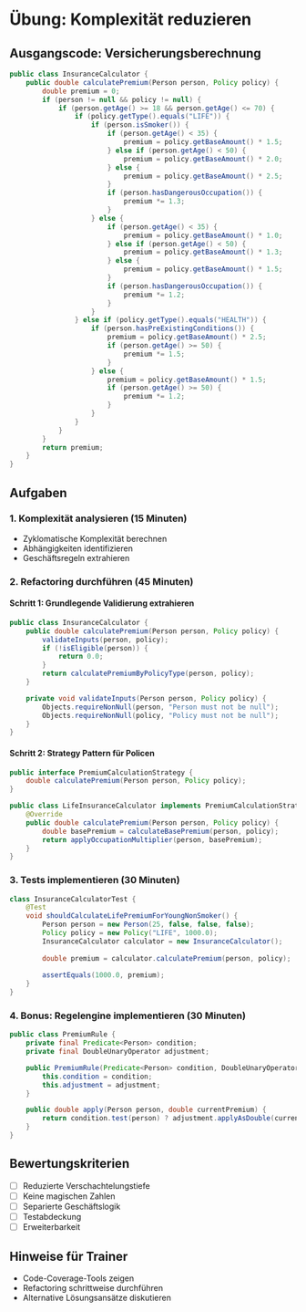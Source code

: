 # Übung: Komplexität reduzieren

## Ausgangscode: Versicherungsberechnung
```java
public class InsuranceCalculator {
    public double calculatePremium(Person person, Policy policy) {
        double premium = 0;
        if (person != null && policy != null) {
            if (person.getAge() >= 18 && person.getAge() <= 70) {
                if (policy.getType().equals("LIFE")) {
                    if (person.isSmoker()) {
                        if (person.getAge() < 35) {
                            premium = policy.getBaseAmount() * 1.5;
                        } else if (person.getAge() < 50) {
                            premium = policy.getBaseAmount() * 2.0;
                        } else {
                            premium = policy.getBaseAmount() * 2.5;
                        }
                        if (person.hasDangerousOccupation()) {
                            premium *= 1.3;
                        }
                    } else {
                        if (person.getAge() < 35) {
                            premium = policy.getBaseAmount() * 1.0;
                        } else if (person.getAge() < 50) {
                            premium = policy.getBaseAmount() * 1.3;
                        } else {
                            premium = policy.getBaseAmount() * 1.5;
                        }
                        if (person.hasDangerousOccupation()) {
                            premium *= 1.2;
                        }
                    }
                } else if (policy.getType().equals("HEALTH")) {
                    if (person.hasPreExistingConditions()) {
                        premium = policy.getBaseAmount() * 2.5;
                        if (person.getAge() >= 50) {
                            premium *= 1.5;
                        }
                    } else {
                        premium = policy.getBaseAmount() * 1.5;
                        if (person.getAge() >= 50) {
                            premium *= 1.2;
                        }
                    }
                }
            }
        }
        return premium;
    }
}
```

## Aufgaben

### 1. Komplexität analysieren (15 Minuten)
- Zyklomatische Komplexität berechnen
- Abhängigkeiten identifizieren
- Geschäftsregeln extrahieren

### 2. Refactoring durchführen (45 Minuten)

#### Schritt 1: Grundlegende Validierung extrahieren
```java
public class InsuranceCalculator {
    public double calculatePremium(Person person, Policy policy) {
        validateInputs(person, policy);
        if (!isEligible(person)) {
            return 0.0;
        }
        return calculatePremiumByPolicyType(person, policy);
    }

    private void validateInputs(Person person, Policy policy) {
        Objects.requireNonNull(person, "Person must not be null");
        Objects.requireNonNull(policy, "Policy must not be null");
    }
}
```

#### Schritt 2: Strategy Pattern für Policen
```java
public interface PremiumCalculationStrategy {
    double calculatePremium(Person person, Policy policy);
}

public class LifeInsuranceCalculator implements PremiumCalculationStrategy {
    @Override
    public double calculatePremium(Person person, Policy policy) {
        double basePremium = calculateBasePremium(person, policy);
        return applyOccupationMultiplier(person, basePremium);
    }
}
```

### 3. Tests implementieren (30 Minuten)
```java
class InsuranceCalculatorTest {
    @Test
    void shouldCalculateLifePremiumForYoungNonSmoker() {
        Person person = new Person(25, false, false, false);
        Policy policy = new Policy("LIFE", 1000.0);
        InsuranceCalculator calculator = new InsuranceCalculator();
        
        double premium = calculator.calculatePremium(person, policy);
        
        assertEquals(1000.0, premium);
    }
}
```

### 4. Bonus: Regelengine implementieren (30 Minuten)
```java
public class PremiumRule {
    private final Predicate<Person> condition;
    private final DoubleUnaryOperator adjustment;

    public PremiumRule(Predicate<Person> condition, DoubleUnaryOperator adjustment) {
        this.condition = condition;
        this.adjustment = adjustment;
    }

    public double apply(Person person, double currentPremium) {
        return condition.test(person) ? adjustment.applyAsDouble(currentPremium) : currentPremium;
    }
}
```

## Bewertungskriterien
- [ ] Reduzierte Verschachtelungstiefe
- [ ] Keine magischen Zahlen
- [ ] Separierte Geschäftslogik
- [ ] Testabdeckung
- [ ] Erweiterbarkeit

## Hinweise für Trainer
- Code-Coverage-Tools zeigen
- Refactoring schrittweise durchführen
- Alternative Lösungsansätze diskutieren
